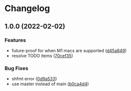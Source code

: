 # Changelog

## 1.0.0 (2022-02-02)


### Features

* future-proof for when M1 macs are supported ([d45a849](https://www.github.com/wpyoga/asdf-code-server/commit/d45a84913378cf68460e3fd12eeb8b5f2c8d70c9))
* resolve TODO items ([70cef35](https://www.github.com/wpyoga/asdf-code-server/commit/70cef35ce0a7c37ff36433b85c3e051955c89646))


### Bug Fixes

* shfmt error ([0d9a533](https://www.github.com/wpyoga/asdf-code-server/commit/0d9a5331d77f62f8c4a7e173a65dc2dfa0aa281c))
* use master instead of main ([b0ca4d4](https://www.github.com/wpyoga/asdf-code-server/commit/b0ca4d47910f4e785c6dd6c45b8c670f5beaedbe))
